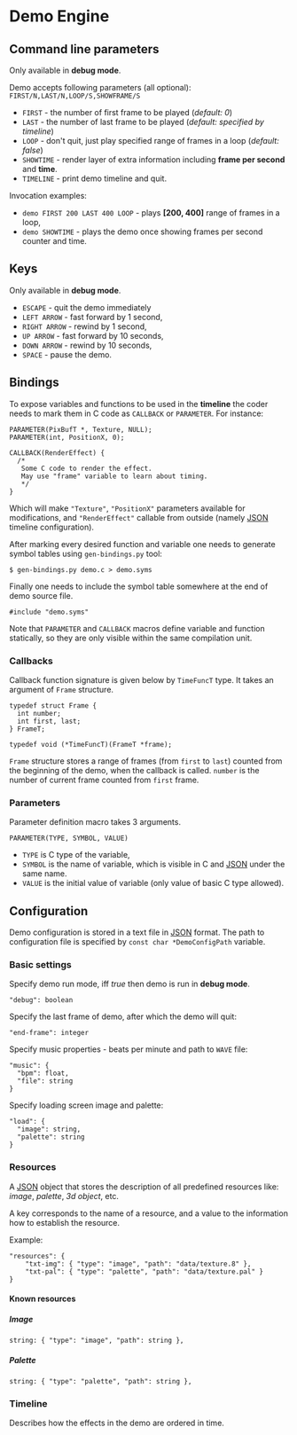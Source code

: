 Demo Engine
===

## Command line parameters

Only available in **debug mode**.

Demo accepts following parameters (all optional): `FIRST/N,LAST/N,LOOP/S,SHOWFRAME/S`

* `FIRST` - the number of first frame to be played (*default: 0*)
* `LAST` - the number of last frame to be played (*default: specified by timeline*)
* `LOOP` - don't quit, just play specified range of frames in a loop (*default: false*)
* `SHOWTIME` - render layer of extra information including **frame per second** and **time**.
* `TIMELINE` - print demo timeline and quit.

Invocation examples:

* `demo FIRST 200 LAST 400 LOOP` - plays **[200, 400]** range of frames in a loop,
* `demo SHOWTIME` - plays the demo once showing frames per second counter and time.

## Keys

Only available in **debug mode**.

* `ESCAPE` - quit the demo immediately
* `LEFT ARROW` - fast forward by 1 second,
* `RIGHT ARROW` - rewind by 1 second,
* `UP ARROW` - fast forward by 10 seconds,
* `DOWN ARROW` - rewind by 10 seconds,
* `SPACE` - pause the demo.


## Bindings

To expose variables and functions to be used in the **timeline** the coder needs to mark them in C code as `CALLBACK` or `PARAMETER`. For instance:

```
PARAMETER(PixBufT *, Texture, NULL);
PARAMETER(int, PositionX, 0);

CALLBACK(RenderEffect) {
  /*
   Some C code to render the effect.
   May use "frame" variable to learn about timing.
   */
}
```

Which will make `"Texture"`, `"PositionX"` parameters available for modifications, and `"RenderEffect"` callable from outside (namely [JSON] timeline configuration).

After marking every desired function and variable one needs to generate symbol tables using `gen-bindings.py` tool:

```
$ gen-bindings.py demo.c > demo.syms
```

Finally one needs to include the symbol table somewhere at the end of demo source file.

```
#include "demo.syms"
```

Note that `PARAMETER` and `CALLBACK` macros define variable and function statically, so they are only visible within the same compilation unit.

### Callbacks

Callback function signature is given below by `TimeFuncT` type. It takes an argument of `Frame` structure.

```
typedef struct Frame {
  int number;
  int first, last;
} FrameT;

typedef void (*TimeFuncT)(FrameT *frame);
```

`Frame` structure stores a range of frames (from `first` to `last`) counted from the beginning of the demo, when the callback is called. `number` is the number of current frame counted from `first` frame.

### Parameters

Parameter definition macro takes 3 arguments.

```PARAMETER(TYPE, SYMBOL, VALUE)```

* `TYPE` is C type of the variable,
* `SYMBOL` is the name of variable, which is visible in C and [JSON] under the same name.
* `VALUE` is the initial value of variable (only value of basic C type allowed).

## Configuration

Demo configuration is stored in a text file in [JSON] format. The path to configuration file is specified by `const char *DemoConfigPath` variable.

[JSON]: (http://en.wikipedia.org/wiki/JSON)

### Basic settings

Specify demo run mode, iff *true* then demo is run in **debug mode**.

```
"debug": boolean
```

Specify the last frame of demo, after which the demo will quit:

```
"end-frame": integer
```

Specify music properties - beats per minute and path to ``WAVE`` file:

```
"music": {
  "bpm": float,
  "file": string
}
```

Specify loading screen image and palette:

```
"load": {
  "image": string,
  "palette": string
}
```

### Resources

A [JSON] object that stores the description of all predefined resources like: *image*, *palette*, *3d object*, etc. 

A key corresponds to the name of a resource, and a value to the information how to establish the resource.

Example:

```
"resources": {
    "txt-img": { "type": "image", "path": "data/texture.8" },
    "txt-pal": { "type": "palette", "path": "data/texture.pal" }
}
```

#### Known resources

##### Image

```
string: { "type": "image", "path": string },
```

##### Palette

```
string: { "type": "palette", "path": string },
```

### Timeline

Describes how the effects in the demo are ordered in time.
